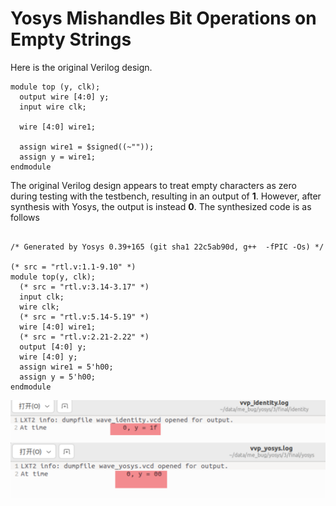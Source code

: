 # Yosys Mishandles Bit Operations on Empty Strings

Here is the original Verilog design.

```
module top (y, clk);
  output wire [4:0] y;
  input wire clk; 

  wire [4:0] wire1; 

  assign wire1 = $signed((~""));
  assign y = wire1;
endmodule

```

The original Verilog design appears to treat empty characters as zero during testing with the testbench, resulting in an output of **1**. However, after synthesis with Yosys, the output is instead **0**. The synthesized code is as follows

```

/* Generated by Yosys 0.39+165 (git sha1 22c5ab90d, g++  -fPIC -Os) */

(* src = "rtl.v:1.1-9.10" *)
module top(y, clk);
  (* src = "rtl.v:3.14-3.17" *)
  input clk;
  wire clk;
  (* src = "rtl.v:5.14-5.19" *)
  wire [4:0] wire1;
  (* src = "rtl.v:2.21-2.22" *)
  output [4:0] y;
  wire [4:0] y;
  assign wire1 = 5'h00;
  assign y = 5'h00;
endmodule

```

![97e649ca754528f0b26e79d4cd4abb79](./Inconsistent.png)

